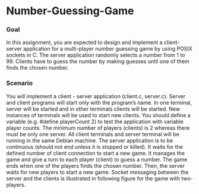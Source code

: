 # Number-Guessing-Game

### Goal

In this assignment, you are expected to design and implement a client-server application for a multi-player number guessing game by using POSIX sockets in C. The server application randomly selects a number from 1 to 99. Clients have to guess the number by making guesses until one of them finds the chosen number.

### Scenario

You will implement a client - server application (client.c, server.c). Server and client programs will start only with the program’s name. In one terminal, server will be started and in other terminals clients will be started. New instances of terminals will be used to start new clients.
You should define a variable (e.g. #define playerCount 2) to test the application with variable player counts. The minimum number of players (clients) is 2 whereas there must be only one server. All client terminals and server terminal will be running in the same Debian machine.
The server application is to be continuous (should not end unless it is stopped or killed). It waits for the defined number of client connection to start a new game. It manages the game and give a turn to each player (client) to guess a number. The game ends when one of the players finds the chosen number. Then, the server waits for new players to start a new game. Socket messaging between the server and the clients is illustrated in following figure for the game with two-players.